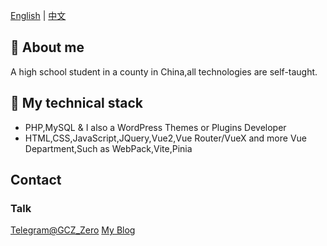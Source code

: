 <!-- 切换语言 -->
[English]()
|
[中文](https://github.com)

## 🌈 About me
A high school student in a county in China,all technologies are self-taught.

## 📲 My technical stack

* PHP,MySQL & I also a WordPress Themes or Plugins Developer  
* HTML,CSS,JavaScript,JQuery,Vue2,Vue Router/VueX and more Vue Department,Such as WebPack,Vite,Pinia

## Contact
### Talk
[Telegram@GCZ_Zero](http://t.me/GCZ_Zero)
[My Blog](https://blog.xhhzs.cn)